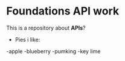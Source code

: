 # Foundations API work

This is a repository about **APIs**?

* Pies i like:

-apple
-blueberry
-pumking
-key lime
